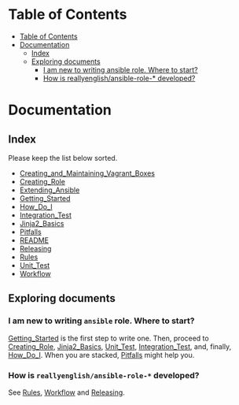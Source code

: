 Table of Contents
=================

  * [Table of Contents](#table-of-contents)
  * [Documentation](#documentation)
    * [Index](#index)
    * [Exploring documents](#exploring-documents)
      * [I am new to writing ansible role. Where to start?](#i-am-new-to-writing-ansible-role-where-to-start)
      * [How is reallyenglish/ansible-role-* developed?](#how-is-reallyenglishansible-role--developed)

# Documentation

## Index

Please keep the list below sorted.

* [Creating_and_Maintaining_Vagrant_Boxes](Creating_and_Maintaining_Vagrant_Boxes.md)
* [Creating_Role](Creating_Role.md)
* [Extending_Ansible](Extending_Ansible.md)
* [Getting_Started](Getting_Started.md)
* [How_Do_I](How_Do_I.md)
* [Integration_Test](Integration_Test.md)
* [Jinja2_Basics](Jinja2_Basics.md)
* [Pitfalls](Pitfalls.md)
* [README](README.md)
* [Releasing](Releasing.md)
* [Rules](Rules.md)
* [Unit_Test](Unit_Test.md)
* [Workflow](Workflow.md)

## Exploring documents

### I am new to writing `ansible` role. Where to start?

[Getting_Started](Getting_Started.md) is the first step to write one. Then,
proceed to [Creating_Role](Creating_Role.md),
[Jinja2_Basics](Jinja2_Basics.md), [Unit_Test](Unit_Test.md),
[Integration_Test](Integration_Test.md), and, finally, [How_Do_I](How_Do_I.md).
When you are stacked, [Pitfalls](Pitfalls.md) might help you.

### How is `reallyenglish/ansible-role-*` developed?

See [Rules](Rules.md), [Workflow](Workflow.md) and [Releasing](Releasing.md).
